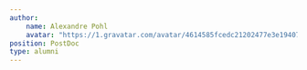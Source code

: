 ```yaml
---
author:
    name: Alexandre Pohl
    avatar: "https://1.gravatar.com/avatar/4614585fcedc21202477e3e19407e63a?s=256&d=identicon&r=G"
position: PostDoc 
type: alumni
---
```

